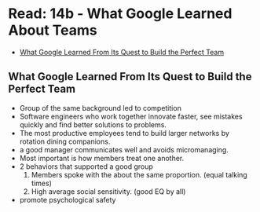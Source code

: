 # Read: 14b - What Google Learned About Teams

- [What Google Learned From Its Quest to Build the Perfect Team](https://www.nytimes.com/2016/02/28/magazine/what-google-learned-from-its-quest-to-build-the-perfect-team.html)
## What Google Learned From Its Quest to Build the Perfect Team
- Group of the same background led to competition
- Software engineers who work together innovate faster, see mistakes quickly and find better solutions to problems. 
- The most productive employees tend to build larger networks by rotation dining companions. 
- a good manager communicates well and avoids micromanaging. 
- Most important is how members treat one another.
- 2 behaviors that supported a good group
    1. Members spoke with the about the same proportion. (equal talking times)
    1. High average social sensitivity. (good EQ by all)
- promote psychological safety